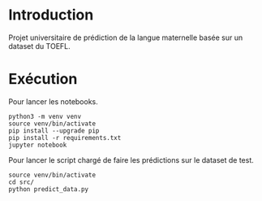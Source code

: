# Introduction
Projet universitaire de prédiction de la langue maternelle basée sur un dataset du TOEFL.

# Exécution
Pour lancer les notebooks.
```shell
python3 -m venv venv
source venv/bin/activate
pip install --upgrade pip
pip install -r requirements.txt
jupyter notebook
```

Pour lancer le script chargé de faire les prédictions sur le dataset de test.
```shell
source venv/bin/activate
cd src/
python predict_data.py
```
